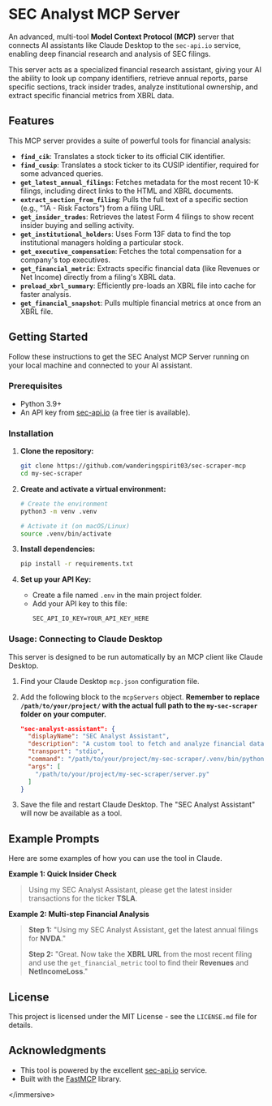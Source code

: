 # SEC Analyst MCP Server

[](https://opensource.org/licenses/MIT)

An advanced, multi-tool **Model Context Protocol (MCP)** server that connects AI assistants like Claude Desktop to the `sec-api.io` service, enabling deep financial research and analysis of SEC filings.

This server acts as a specialized financial research assistant, giving your AI the ability to look up company identifiers, retrieve annual reports, parse specific sections, track insider trades, analyze institutional ownership, and extract specific financial metrics from XBRL data.

## Features

This MCP server provides a suite of powerful tools for financial analysis:

  * **`find_cik`**: Translates a stock ticker to its official CIK identifier.
  * **`find_cusip`**: Translates a stock ticker to its CUSIP identifier, required for some advanced queries.
  * **`get_latest_annual_filings`**: Fetches metadata for the most recent 10-K filings, including direct links to the HTML and XBRL documents.
  * **`extract_section_from_filing`**: Pulls the full text of a specific section (e.g., "1A - Risk Factors") from a filing URL.
  * **`get_insider_trades`**: Retrieves the latest Form 4 filings to show recent insider buying and selling activity.
  * **`get_institutional_holders`**: Uses Form 13F data to find the top institutional managers holding a particular stock.
  * **`get_executive_compensation`**: Fetches the total compensation for a company's top executives.
  * **`get_financial_metric`**: Extracts specific financial data (like Revenues or Net Income) directly from a filing's XBRL data.
  * **`preload_xbrl_summary`**: Efficiently pre-loads an XBRL file into cache for faster analysis.
  * **`get_financial_snapshot`**: Pulls multiple financial metrics at once from an XBRL file.

## Getting Started

Follow these instructions to get the SEC Analyst MCP Server running on your local machine and connected to your AI assistant.

### Prerequisites

  * Python 3.9+
  * An API key from [sec-api.io](https://sec-api.io) (a free tier is available).

### Installation

1.  **Clone the repository:**

    ```bash
    git clone https://github.com/wanderingspirit03/sec-scraper-mcp
    cd my-sec-scraper
    ```

2.  **Create and activate a virtual environment:**

    ```bash
    # Create the environment
    python3 -m venv .venv

    # Activate it (on macOS/Linux)
    source .venv/bin/activate
    ```

3.  **Install dependencies:**

    ```bash
    pip install -r requirements.txt
    ```

4.  **Set up your API Key:**

      * Create a file named `.env` in the main project folder.
      * Add your API key to this file:
        ```
        SEC_API_IO_KEY=YOUR_API_KEY_HERE
        ```

### Usage: Connecting to Claude Desktop

This server is designed to be run automatically by an MCP client like Claude Desktop.

1.  Find your Claude Desktop `mcp.json` configuration file.

2.  Add the following block to the `mcpServers` object. **Remember to replace `/path/to/your/project/` with the actual full path to the `my-sec-scraper` folder on your computer.**

    ```json
    "sec-analyst-assistant": {
      "displayName": "SEC Analyst Assistant",
      "description": "A custom tool to fetch and analyze financial data from the SEC.",
      "transport": "stdio",
      "command": "/path/to/your/project/my-sec-scraper/.venv/bin/python",
      "args": [
        "/path/to/your/project/my-sec-scraper/server.py"
      ]
    }
    ```

3.  Save the file and restart Claude Desktop. The "SEC Analyst Assistant" will now be available as a tool.

## Example Prompts

Here are some examples of how you can use the tool in Claude.

**Example 1: Quick Insider Check**

> Using my SEC Analyst Assistant, please get the latest insider transactions for the ticker **TSLA**.

**Example 2: Multi-step Financial Analysis**

> **Step 1:** "Using my SEC Analyst Assistant, get the latest annual filings for **NVDA**."
>
> **Step 2:** "Great. Now take the **XBRL URL** from the most recent filing and use the `get_financial_metric` tool to find their **Revenues** and **NetIncomeLoss**."

## License

This project is licensed under the MIT License - see the `LICENSE.md` file for details.

## Acknowledgments

  * This tool is powered by the excellent [sec-api.io](https://sec-api.io) service.
  * Built with the [FastMCP](https://github.com/jlowin/fastmcp) library.

\</immersive\>